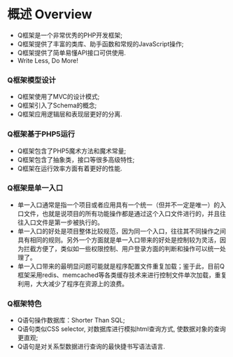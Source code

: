 # 概述 Overview #

* Q框架是一个非常优秀的PHP开发框架;
* Q框架提供了丰富的类库、助手函数和常规的JavaScript操作;
* Q框架提供了简单易懂API接口可供使用.
* Write Less, Do More!

### Q框架模型设计 ###

* Q框架使用了MVC的设计模式;
* Q框架引入了Schema的概念;
* Q框架应用逻辑层和表现层更好的分离.

### Q框架基于PHP5运行 ###

* Q框架包含了PHP5魔术方法和魔术常量;
* Q框架包含了抽象类，接口等很多高级特性;
* Q框架在运行效率方面有着更好的性能.

### Q框架是单一入口 ###

* 单一入口通常是指一个项目或者应用具有一个统一（但并不一定是唯一）的入口文件，也就是说项目的所有功能操作都是通过这个入口文件进行的，并且往往入口文件是第一步被执行的。
* 单一入口的好处是项目整体比较规范，因为同一个入口，往往其不同操作之间具有相同的规则。另外一个方面就是单一入口带来的好处是控制较为灵活，因为拦截方便了，类似如一些权限控制、用户登录方面的判断和操作可以统一处理了。
* 单一入口带来的最明显问题可能就是程序配置文件重复加载；鉴于此，目前Q框架采用redis、memcached等各类缓存技术来进行控制文件单次加载，重复利用，大大减少了程序在资源上的浪费。

### Q框架特色 ###

* Q语句操作数据库：Shorter Than SQL;
* Q语句类似CSS selector, 对数据库进行模拟html查询方式, 使数据对象的查询更直观;
* Q语句是对关系型数据进行查询的最快捷书写语法语言.